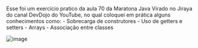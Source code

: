 Esse foi um exercício pratico da aula 70 da Maratona Java Virado no Jiraya do canal DevDojo do YouTube, no qual coloquei em prática alguns conhecimentos como: 
      - Sobrecarga de construtores
      - Uso de getters e setters
      - Arrays
      - Associação entre classes

![image](https://github.com/user-attachments/assets/94d848b9-c259-43ef-bffc-f4e93e504879)

